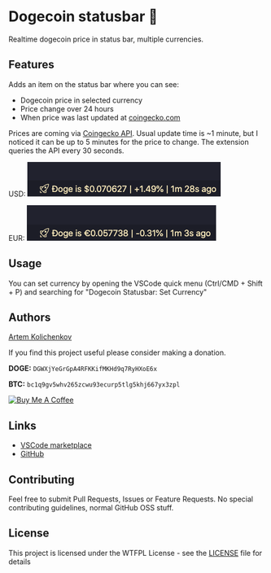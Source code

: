 # Dogecoin statusbar 🚀

Realtime dogecoin price in status bar, multiple currencies.

## Features

Adds an item on the status bar where you can see:
- Dogecoin price in selected currency
- Price change over 24 hours
- When price was last updated at [coingecko.com](https://www.coingecko.com/)

Prices are coming via [Coingecko API](https://www.coingecko.com/en/api). Usual update time is ~1 minute, but I noticed it can be up to 5 minutes for the price to change. The extension queries the API every 30 seconds.

USD: 
![Example in USD](/images/screenshotUSD.png)  

EUR: 
![Example in EUR](/images/screenshotEUR.png)

## Usage

You can set currency by opening the VSCode quick menu (Ctrl/CMD + Shift + P) and searching for "Dogecoin Statusbar: Set Currency"

## Authors

[Artem Kolichenkov](https://github.com/ArtemKolichenkov)

If you find this project useful please consider making a donation.

**DOGE:** `DGWXjYeGrGpA4RFKKifMKHd9q7RyHXoE6x`

**BTC:** `bc1q9gv5whv265zcwu93ecurp5tlg5khj667yx3zpl`

<a href="https://www.buymeacoffee.com/artemjs" target="_blank"><img src="https://cdn.buymeacoffee.com/buttons/lato-red.png" alt="Buy Me A Coffee" height="41" width="174"></a>

## Links
- [VSCode marketplace](https://marketplace.visualstudio.com/items?itemName=ArtemKolichenkov.dogecoin-statusbar)
- [GitHub](https://github.com/ArtemKolichenkov/dogecoin-statusbar-vscode)

## Contributing

Feel free to submit Pull Requests, Issues or Feature Requests. No special contributing guidelines, normal GitHub OSS stuff.

## License

This project is licensed under the WTFPL License - see the [LICENSE](LICENSE.md) file for details